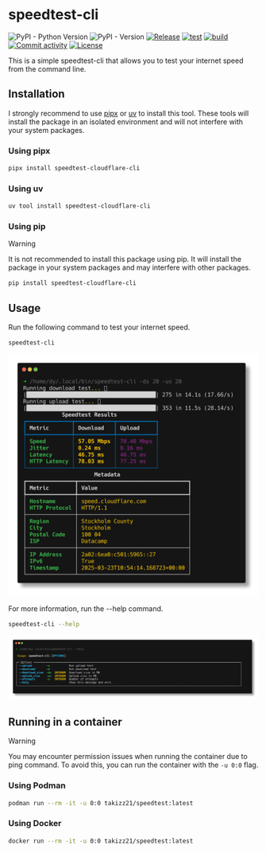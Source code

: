 # speedtest-cli

![PyPI - Python Version](https://img.shields.io/pypi/pyversions/speedtest-cloudflare-cli)
![PyPI - Version](https://img.shields.io/pypi/v/speedtest-cloudflare-cli)
[![Release](https://img.shields.io/github/v/release/takitsu21/speedtest)](https://img.shields.io/github/v/release/takitsu21/speedtest)
[![test](https://github.com/takitsu21/speedtest/actions/workflows/test.yml/badge.svg?branch=main)](https://github.com/takitsu21/speedtest/actions/workflows/test.yml)
[![build](https://github.com/takitsu21/speedtest/actions/workflows/deploy.yml/badge.svg)](https://github.com/takitsu21/speedtest/actions/workflows/deploy.yml)
[![Commit activity](https://img.shields.io/github/commit-activity/m/takitsu21/speedtest)](https://img.shields.io/github/commit-activity/m/takitsu21/speedtest)
[![License](https://img.shields.io/github/license/takitsu21/speedtest)](https://img.shields.io/github/license/takitsu21/speedtest)

This is a simple speedtest-cli that allows you to test your internet speed from the command line.

## Installation

I strongly recommend to use [pipx](https://github.com/pypa/pipx/tree/main) or [uv](https://github.com/astral-sh/uv) to install this tool.
These tools will install the package in an isolated environment and will not interfere with your system packages.

### Using pipx
```bash
pipx install speedtest-cloudflare-cli
```

### Using uv
```bash
uv tool install speedtest-cloudflare-cli
```

### Using pip
> [!WARNING]
>
> It is not recommended to install this package using pip. It will install the package in your system packages and may interfere with other packages.

```bash
pip install speedtest-cloudflare-cli
```

## Usage

Run the following command to test your internet speed.

```bash
speedtest-cli
```

![Speedtest output](img/speedtest_output.png)

For more information, run the --help command.
```bash
speedtest-cli --help
```

![Help output](img/help.png)

## Running in a container

> [!WARNING]
>
> You may encounter permission issues when running the container due to ping command. To avoid this, you can run the container with the `-u 0:0` flag.

### Using Podman

```bash
podman run --rm -it -u 0:0 takizz21/speedtest:latest
```

### Using Docker

```bash
docker run --rm -it -u 0:0 takizz21/speedtest:latest
```
